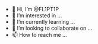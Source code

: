 - 👋 Hi, I’m @FL1PT1P
- 👀 I’m interested in ...
- 🌱 I’m currently learning ...
- 💞️ I’m looking to collaborate on ...
- 📫 How to reach me ...

<!---
FL1PT1P/FL1PT1P is a ✨ special ✨ repository because its `README.md` (this file) appears on your GitHub profile.
You can click the Preview link to take a look at your changes.
--->
